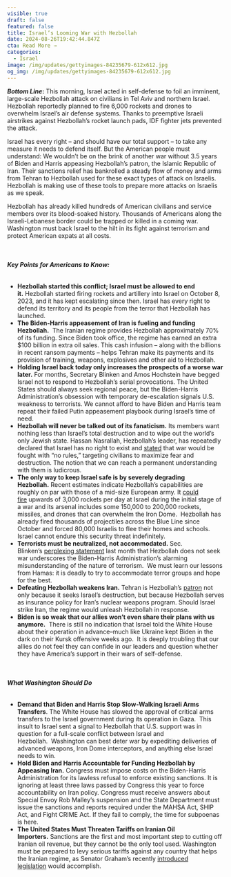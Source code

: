 ```yaml
---
visible: true
draft: false
featured: false
title: Israel’s Looming War with Hezbollah
date: 2024-08-26T19:42:44.847Z
cta: Read More →
categories:
  - Israel
image: /img/updates/gettyimages-84235679-612x612.jpg
og_img: /img/updates/gettyimages-84235679-612x612.jpg
---
```

***Bottom Line*:** This morning, Israel acted in self-defense to foil an imminent, large-scale Hezbollah attack on civilians in Tel Aviv and northern Israel. Hezbollah reportedly planned to fire 6,000 rockets and drones to overwhelm Israel’s air defense systems. Thanks to preemptive Israeli airstrikes against Hezbollah’s rocket launch pads, IDF fighter jets prevented the attack.

Israel has every right – and should have our total support – to take any measure it needs to defend itself. But the American people must understand: We wouldn’t be on the brink of another war without 3.5 years of Biden and Harris appeasing Hezbollah’s patron, the Islamic Republic of Iran. Their sanctions relief has bankrolled a steady flow of money and arms from Tehran to Hezbollah used for these exact types of attack on Israelis. Hezbollah is making use of these tools to prepare more attacks on Israelis as we speak.

Hezbollah has already killed hundreds of American civilians and service members over its blood-soaked history. Thousands of Americans along the Israeli-Lebanese border could be trapped or killed in a coming war. Washington must back Israel to the hilt in its fight against terrorism and protect American expats at all costs.

 

###### ***Key Points for Americans to Know:***

* **Hezbollah started this conflict; Israel must be allowed to end it.** Hezbollah started firing rockets and artillery into Israel on October 8, 2023, and it has kept escalating since then. Israel has every right to defend its territory and its people from the terror that Hezbollah has launched.
* **The Biden-Harris appeasement of Iran is fueling and funding Hezbollah.**  The Iranian regime provides Hezbollah approximately 70% of its funding. Since Biden took office, the regime has earned an extra $100 billion in extra oil sales. This cash infusion – along with the billions in recent ransom payments – helps Tehran make its payments and its provision of training, weapons, explosives and other aid to Hezbollah. 
* **Holding Israel back today only increases the prospects of a worse war later.** For months, Secretary Blinken and Amos Hochstein have begged Israel not to respond to Hezbollah’s serial provocations. The United States should always seek regional peace, but the Biden-Harris Administration’s obsession with temporary de-escalation signals U.S. weakness to terrorists. We cannot afford to have Biden and Harris team repeat their failed Putin appeasement playbook during Israel’s time of need.
* **Hezbollah will never be talked out of its fanaticism.** Its members want nothing less than Israel’s total destruction and to wipe out the world’s only Jewish state. Hassan Nasrallah, Hezbollah’s leader, has repeatedly declared that Israel has no right to exist and [stated](https://www.cnbc.com/2024/06/20/hezbollah-leader-warns-israel-of-war-with-no-red-lines-threatens-cyprus-.html) that war would be fought with “no rules,” targeting civilians to maximize fear and destruction. The notion that we can reach a permanent understanding with them is ludicrous.
* **The only way to keep Israel safe is by severely degrading Hezbollah.** Recent estimates indicate Hezbollah’s capabilities are roughly on par with those of a mid-size European army. It [could fire](https://jinsa.org/wp-content/uploads/2024/06/Hezbollahs-Escalation-Threatens-Full-Scale-War.pdf) upwards of 3,000 rockets per day at Israel during the initial stage of a war and its arsenal includes some 150,000 to 200,000 rockets, missiles, and drones that can overwhelm the Iron Dome.  Hezbollah has already fired thousands of projectiles across the Blue Line since October and forced 80,000 Israelis to flee their homes and schools. Israel cannot endure this security threat indefinitely.
* **Terrorists must be neutralized, not accommodated.** Sec. Blinken’s [perplexing statement](https://www.voanews.com/a/blinken-no-main-actors-want-war-between-israel-hezbollah/7681164.html) last month that Hezbollah does not seek war underscores the Biden-Harris Administration’s alarming misunderstanding of the nature of terrorism.  We must learn our lessons from Hamas: it is deadly to try to accommodate terror groups and hope for the best.
* **Defeating Hezbollah weakens Iran.** Tehran is Hezbollah’s [patron](https://www.washingtonpost.com/world/2024/06/23/lebanon-israel-iraq-syria-hezbollah-fighters-iran/2ab1fa52-311e-11ef-bcdf-31cdebd3022f_story.html) not only because it seeks Israel’s destruction, but because Hezbollah serves as insurance policy for Iran’s nuclear weapons program. Should Israel strike Iran, the regime would unleash Hezbollah in response.
* **Biden is so weak that our allies won’t even share their plans with us anymore.**  There is still no indication that Israel told the White House about their operation in advance–much like Ukraine kept Biden in the dark on their Kursk offensive weeks ago.  It is deeply troubling that our allies do not feel they can confide in our leaders and question whether they have America’s support in their wars of self-defense.

 

###### ***What Washington Should Do***

* **Demand that Biden and Harris Stop Slow-Walking Israeli Arms Transfers**. The White House has slowed the approval of critical arms transfers to the Israel government during its operation in Gaza.  This insult to Israel sent a signal to Hezbollah that U.S. support was in question for a full-scale conflict between Israel and Hezbollah.  Washington can best deter war by expediting deliveries of advanced weapons, Iron Dome interceptors, and anything else Israel needs to win.
* **Hold Biden and Harris Accountable for Funding Hezbollah by Appeasing Iran.** Congress must impose costs on the Biden-Harris Administration for its lawless refusal to enforce existing sanctions. It is ignoring at least three laws passed by Congress this year to force accountability on Iran policy. Congress must receive answers about Special Envoy Rob Malley’s suspension and the State Department must issue the sanctions and reports required under the MAHSA Act, SHIP Act, and Fight CRIME Act. If they fail to comply, the time for subpoenas is here.
* **The United States Must Threaten Tariffs on Iranian Oil Importers.** Sanctions are the first and most important step to cutting off Iranian oil revenue, but they cannot be the only tool used. Washington must be prepared to levy serious tariffs against any country that helps the Iranian regime, as Senator Graham’s recently [introduced legislation](https://www.lgraham.senate.gov/public/index.cfm/press-releases?ID=796FD5BE-7F56-4177-9467-E606B0B2ACA7) would accomplish.